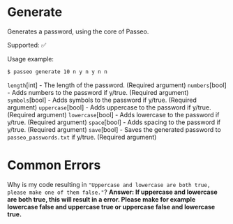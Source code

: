 # Generate

Generates a password, using the core of Passeo.

Supported: ✅

Usage example:

```bash
$ passeo generate 10 n y n y n n
```

`length`[int] - The length of the password. (Required argument)
`numbers`[bool] - Adds numbers to the password if y/true. (Required argument)
`symbols`[bool] - Adds symbols to the password if y/true. (Required argument)
`uppercase`[bool] - Adds uppercase to the password if y/true. (Required argument)
`lowercase`[bool] - Adds lowercase to the password if y/true. (Required argument)
`space`[bool] - Adds spacing to the password if y/true. (Required argument)
`save`[bool] - Saves the generated password to `passeo_passwords.txt` if y/true. (Required argument)




# Common Errors

Why is my code resulting in `"Uppercase and lowercase are both true, please make one of them false."`?
**Answer: If uppercase and lowercase are both true, this will result in a error. Please make for example lowercase false and uppercase true or uppercase false and lowercase true.**
